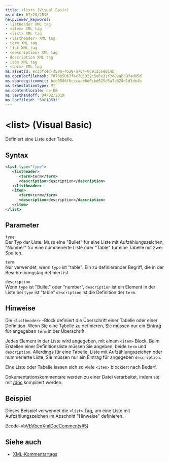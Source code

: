 ```yaml
---
title: <list> (Visual Basic)
ms.date: 07/20/2015
helpviewer_keywords:
- listheader XML tag
- <item> XML tag
- <list> XML tag
- <listheader> XML tag
- term XML tag
- list XML tag
- <description> XML tag
- description XML tag
- item XML tag
- <term> XML tag
ms.assetid: ec35fced-d58e-4520-a764-0691256e014b
ms.openlocfilehash: 7d7b85867f4c701322c5e6c31f2d89ab38fad05d
ms.sourcegitcommit: bce0586f0cccaae6d6cbd625d5a7b824d1d3de4b
ms.translationtype: MT
ms.contentlocale: de-DE
ms.lasthandoff: 04/02/2019
ms.locfileid: "58818531"
---
```

# <a name="list-visual-basic"></a>\<list> (Visual Basic)
Definiert eine Liste oder Tabelle.  
  
## <a name="syntax"></a>Syntax  
  
```xml  
<list type="type">  
   <listheader>  
      <term>term</term>  
      <description>description</description>  
   </listheader>  
   <item>  
      <term>term</term>  
      <description>description</description>  
   </item>  
</list>  
```  
  
## <a name="parameters"></a>Parameter  
 `type`  
 Der Typ der Liste. Muss eine "Bullet" für eine Liste mit Aufzählungszeichen, "Number" für eine nummerierte Liste oder "Table" für eine Tabelle mit zwei Spalten.  
  
 `term`  
 Nur verwendet, wenn `type` ist "table". Ein zu definierender Begriff, die in der Beschreibungstag definiert ist.  
  
 `description`  
 Wenn `type` ist "Bullet" oder "number", `description` ist ein Element in der Liste bei `type` ist "table" `description` ist die Definition der `term`.  
  
## <a name="remarks"></a>Hinweise  
 Die `<listheader>` -Block definiert die Überschrift einer Tabelle oder einer Definition. Wenn Sie eine Tabelle zu definieren, Sie müssen nur ein Eintrag für angegeben `term` in der Überschrift.  
  
 Jedes Element in der Liste wird angegeben, mit einem `<item>` Block. Beim Erstellen einer Definitionsliste müssen Sie angeben, beide `term` und `description`. Allerdings für eine Tabelle, Liste mit Aufzählungszeichen oder nummerierte Liste, Sie müssen nur ein Eintrag für angegeben `description`.  
  
 Eine Liste oder Tabelle lassen sich so viele `<item>` blockiert nach Bedarf.  
  
 Dokumentationskommentare werden zu einer Datei verarbeitet, indem sie mit [/doc](../../../visual-basic/reference/command-line-compiler/doc.md) kompiliert werden.  
  
## <a name="example"></a>Beispiel  
 Dieses Beispiel verwendet die `<list>` Tag, um eine Liste mit Aufzählungszeichen im Abschnitt "Hinweise" definieren.  
  
 [!code-vb[VbVbcnXmlDocComments#5](~/samples/snippets/visualbasic/VS_Snippets_VBCSharp/VbVbcnXmlDocComments/VB/Class1.vb#5)]  
  
## <a name="see-also"></a>Siehe auch

- [XML-Kommentartags](../../../visual-basic/language-reference/xmldoc/index.md)
